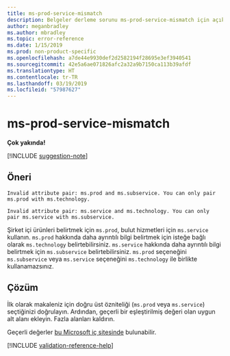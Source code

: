 ```yaml
---
title: ms-prod-service-mismatch
description: Belgeler derleme sorunu ms-prod-service-mismatch için açıklama ve çözüm
author: meganbradley
ms.author: mbradley
ms.topic: error-reference
ms.date: 1/15/2019
ms.prod: non-product-specific
ms.openlocfilehash: a7de44e9930def2d2582194f28695e3ef3940541
ms.sourcegitcommit: 42e5a6ae071826afc2a32a9b7150ca113b39afdf
ms.translationtype: HT
ms.contentlocale: tr-TR
ms.lasthandoff: 03/19/2019
ms.locfileid: "57987627"
---
```

# <a name="ms-prod-service-mismatch"></a>ms-prod-service-mismatch

**Çok yakında!**

[!INCLUDE [suggestion-note](includes/suggestion-note.md)]

## <a name="suggestion"></a>Öneri

`Invalid attribute pair: ms.prod and ms.subservice. You can only pair ms.prod with ms.technology.`

`Invalid attribute pair: ms.service and ms.technology. You can only pair ms.service with ms.subservice.`

Şirket içi ürünleri belirtmek için `ms.prod`, bulut hizmetleri için `ms.service` kullanın. `ms.prod` hakkında daha ayrıntılı bilgi belirtmek için isteğe bağlı olarak `ms.technology` belirtebilirsiniz. `ms.service` hakkında daha ayrıntılı bilgi belirtmek için `ms.subservice` belirtebilirsiniz. `ms.prod` seçeneğini `ms.subservice` veya `ms.service` seçeneğini `ms.technology` ile birlikte kullanamazsınız.

## <a name="resolution"></a>Çözüm

İlk olarak makaleniz için doğru üst özniteliği (`ms.prod` veya `ms.service`) seçtiğinizi doğrulayın. Ardından, geçerli bir eşleştirilmiş değeri olan uygun alt alanı ekleyin. Fazla alanları kaldırın.

Geçerli değerler [bu Microsoft iç sitesinde](https://docsmetadatatool.azurewebsites.net/allowlists) bulunabilir.

<!--make sure to add this file to your includes folder and verify the path-->
[!INCLUDE [validation-reference-help](includes/validation-reference-help.md)]
